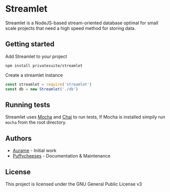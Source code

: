 # Streamlet
Streamlet is a NodeJS-based stream-oriented database optimal for small scale projects that need a high speed method for storing data.

## Getting started
Add Streamlet to your project
```
npm install privatesuite/streamlet
```

Create a streamlet instance
```js
const streamlet = require('streamlet')
const db = new Streamlet('./db')
```

## Running tests
Streamlet uses [Mocha](https://github.com/mochajs/mocha) and [Chai](https://github.com/chaijs/chai) to run tests, If Mocha is installed simpily run `mocha` from the root directory.

## Authors
- [Aurame](https://github.com/SuperAuguste) - Initial work
- [Puffycheeses](https://github.com/Puffycheeses) - Documentation & Maintenance

## License
This project is licensed under the GNU General Public License v3
